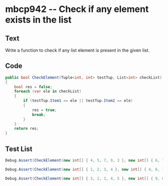 # mbcp942 -- Check if any element exists in the list

## Text

Write a function to check if any list element is present in the given list.

## Code

```csharp
public bool CheckElement(Tuple<int, int> testTup, List<int> checkList)
{
    bool res = false;
    foreach (var ele in checkList)
    {
        if (testTup.Item1 == ele || testTup.Item2 == ele)
        {
            res = true;
            break;
        }
    }
    return res;
}
```

## Test List

```csharp
Debug.Assert(CheckElement(new int[] { 4, 5, 7, 9, 3 }, new int[] { 6, 7, 10, 11 }) == true);
```

```csharp
Debug.Assert(CheckElement(new int[] { 1, 2, 3, 4 }, new int[] { 4, 6, 7, 8, 9 }) == true);
```

```csharp
Debug.Assert(CheckElement(new int[] { 3, 2, 1, 4, 5 }, new int[] { 9, 8, 7, 6 }) == false);
```
